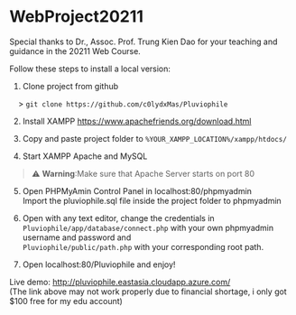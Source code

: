 # WebProject20211
Special thanks to Dr., Assoc. Prof. Trung Kien Dao for your teaching and 
guidance in the 20211 Web Course.

Follow these steps to install a local version:
1. Clone project from github

&nbsp;&nbsp;&nbsp;&nbsp;> ```git clone https://github.com/c0lydxMas/Pluviophile```

2. Install XAMPP
https://www.apachefriends.org/download.html

3. Copy and paste project folder to ```%YOUR_XAMPP_LOCATION%/xampp/htdocs/```

4. Start XAMPP Apache and MySQL <br/>
> :warning: **Warning**:Make sure that Apache Server starts on port 80

5. Open PHPMyAmin Control Panel in localhost:80/phpmyadmin <br/>
Import the pluviophile.sql file inside the project folder to phpmyadmin

6. Open with any text editor, change the credentials in <br/>
```Pluviophile/app/database/connect.php``` with your own phpmyadmin username and password and <br/>
```Pluviophile/public/path.php``` with your corresponding root path.

7. Open localhost:80/Pluviophile and enjoy!

Live demo: http://pluviophile.eastasia.cloudapp.azure.com/ <br/>
(The link above may not work properly due to financial shortage, i only got $100 free for my edu account)
